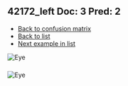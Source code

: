 ## 42172_left Doc: 3 Pred: 2
- [Back to confusion matrix](https://github.com/juliandewit/kaggle_retinopathy/blob/master/matrix.md)
- [Back to list](https://github.com/juliandewit/kaggle_retinopathy/blob/master/lists/32/list.md)
- [Next example in list](https://github.com/juliandewit/kaggle_retinopathy/blob/master/lists/32/42/42199_left.md)

![Eye](https://retinopaty.blob.core.windows.net/size1024/42172_left_3.jpeg)

### 

![Eye]()

